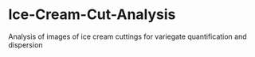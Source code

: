 # Ice-Cream-Cut-Analysis
Analysis of images of ice cream cuttings for variegate quantification and dispersion 
